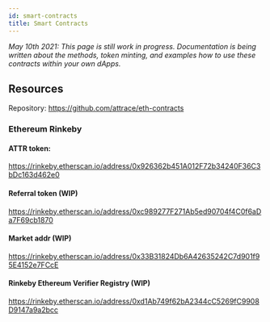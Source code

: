 ```yaml
---
id: smart-contracts
title: Smart Contracts
---
```


_May 10th 2021: This page is still work in progress. Documentation is being written about the methods, token minting, and examples how to use these contracts within your own dApps._


## Resources
Repository: https://github.com/attrace/eth-contracts 

### Ethereum Rinkeby

#### ATTR token:
https://rinkeby.etherscan.io/address/0x926362b451A012F72b34240F36C3bDc163d462e0

#### Referral token (WIP)
https://rinkeby.etherscan.io/address/0xc989277F271Ab5ed90704f4C0f6aDa7F69cb1870

#### Market addr (WIP)
https://rinkeby.etherscan.io/address/0x33B31824Db6A42635242C7d901f95E4152e7FCcE

#### Rinkeby Ethereum Verifier Registry (WIP)
https://rinkeby.etherscan.io/address/0xd1Ab749f62bA2344cC5269fC9908D9147a9a2bcc





